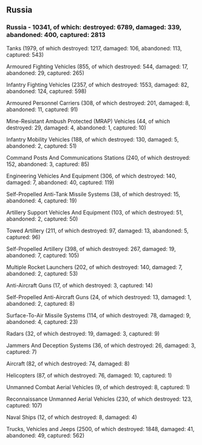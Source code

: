 
 
 ## Russia
 
 ### Russia - 10341, of which: destroyed: 6789, damaged: 339, abandoned: 400, captured: 2813

 

 

 Tanks (1979, of which destroyed: 1217, damaged: 106, abandoned: 113, captured: 543)

 Armoured Fighting Vehicles (855, of which destroyed: 544, damaged: 17, abandoned: 29, captured: 265)

 Infantry Fighting Vehicles (2357, of which destroyed: 1553, damaged: 82, abandoned: 124, captured: 598)

 Armoured Personnel Carriers (308, of which destroyed: 201, damaged: 8, abandoned: 11, captured: 91)

 Mine-Resistant Ambush Protected (MRAP) Vehicles (44, of which destroyed: 29, damaged: 4, abandoned: 1, captured: 10)

 Infantry Mobility Vehicles (188, of which destroyed: 130, damaged: 5, abandoned: 2, captured: 51)

 Command Posts And Communications Stations (240, of which destroyed: 152, abandoned: 3, captured: 85)

 Engineering Vehicles And Equipment (306, of which destroyed: 140, damaged: 7, abandoned: 40, captured: 119)

 Self-Propelled Anti-Tank Missile Systems (38, of which destroyed: 15, abandoned: 4, captured: 19)

 Artillery Support Vehicles And Equipment (103, of which destroyed: 51, abandoned: 2, captured: 50)

 Towed Artillery (211, of which destroyed: 97, damaged: 13, abandoned: 5, captured: 96)

 Self-Propelled Artillery (398, of which destroyed: 267, damaged: 19, abandoned: 7, captured: 105)

 Multiple Rocket Launchers (202, of which destroyed: 140, damaged: 7, abandoned: 2, captured: 53)

 Anti-Aircraft Guns (17, of which destroyed: 3, captured: 14)

 Self-Propelled Anti-Aircraft Guns (24, of which destroyed: 13, damaged: 1, abandoned: 2, captured: 8)

 Surface-To-Air Missile Systems (114, of which destroyed: 78, damaged: 9, abandoned: 4, captured: 23)

 Radars (32, of which destroyed: 19, damaged: 3, captured: 9)

 Jammers And Deception Systems (36, of which destroyed: 26, damaged: 3, captured: 7)

 Aircraft (82, of which destroyed: 74, damaged: 8)

 Helicopters (87, of which destroyed: 76, damaged: 10, captured: 1)

 Unmanned Combat Aerial Vehicles (9, of which destroyed: 8, captured: 1)

 Reconnaissance Unmanned Aerial Vehicles (230, of which destroyed: 123, captured: 107)

 Naval Ships (12, of which destroyed: 8, damaged: 4)

 Trucks, Vehicles and Jeeps (2500, of which destroyed: 1848, damaged: 41, abandoned: 49, captured: 562)

